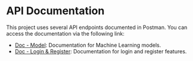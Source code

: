 # API Documentation

This project uses several API endpoints documented in Postman. You can access the documentation via the following link:

- [Doc - Model](https://documenter.getpostman.com/view/25785249/2sAYBd8UCP): Documentation for Machine Learning models.
- [Doc - Login & Register](https://documenter.getpostman.com/view/25785249/2sAYBd8UCQ): Documentation for login and register features.
